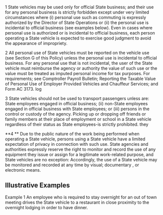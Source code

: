 1 State vehicles may be used only for official State business; and their use for any personal business ís strictly forbidden except under very limited circumstances where (i) personal use such as commuting is expressly authorized by the Director of State Operations or (ii) the personal use is incidental to official business (see examples below). Even in cases where personal use is authorized or is incidental to official business, each person operating a State vehicle is expected to exercise good judgment to avoid the appearance of impropriety.

2 All personal use of State vehicles must be reported on the vehicle use (see Section G of this Policy) unless the personal use is incidental to official business. For any personal use that is not incidental, the user of the State vehicle must reimburse the agency or authority the value of such use or the value must be treated as imputed personal income for tax purposes.   For requirements; see Comptroller Payroll Bulletin; Reporting the Taxable Value of Personal Use of Employer Provided Vehicles and Chauffeur Services; and Form AC 3173. log

3 State vehicles should not be used to transport passengers unless are: State employees engaged in official business; (ii) non-State employees engaged in official business with State employees; or (iii) persons in the control or custody of the agency. Picking up or dropping off friends or family members at their place of employment or school in a State vehicle regardless of their status as State employees-is strictly prohibited. they

**4 ** Due to the public nature of the work being performed when operating a State vehicle, persons using a State vehicle have a limited expectation of privacy in connection with such use. State agencies and authorities expressly reserve the right to monitor and record the use of any equipment they issue or assign for a legitimate work-related purpose, and State vehicles are no exception:   Accordingly, the use of a State vehicle may be monitored and recorded at any time by visual; documentary , or electronic means.

## **Illustrative Examples**

Example 1 An employee who is required to stay overnight for an out of town meeting drives the State vehicle to a restaurant in close proximity to the overnight lodging in order to have dinner.